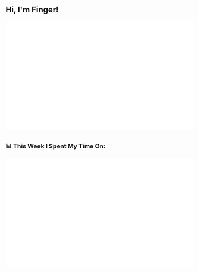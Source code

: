 <h2> Hi, I'm Finger!</h2>

<img align="right" src="https://raw.githubusercontent.com/spianmo/github-stats/master/generated/overview.svg#gh-light-mode-only">

<!-- <img align="right" height="160em" src="https://github-readme-stats-eight-theta.vercel.app/api/top-langs/?username=spianmo&layout=compact&langs_count=8&theme=algolia"/>	 -->
	
```go
package main

type Me struct {
	Name   string
	Job    string
	Code   string
	Skills string
}

func main() {
	me := &Me{
		Name:   "Finger",
		Job:    "Client-side Engineer",
		Code:   "Java and C++ and Others",
		Skills: "Android Security NLP ^o^",
	}
	_ = me
}
```


<h3>📊 This Week I Spent My Time On:</h3>
<img align='right' src="https://raw.githubusercontent.com/spianmo/github-stats/master/generated/languages.svg#gh-light-mode-only">

<!--START_SECTION:waka-->

```text
Java                   44 hrs 42 mins  ██████████████████░░░░░░░   71.81 %
XML                    7 hrs 40 mins   ███░░░░░░░░░░░░░░░░░░░░░░   12.32 %
Groovy                 3 hrs 5 mins    █▒░░░░░░░░░░░░░░░░░░░░░░░   04.98 %
Gradle                 2 hrs 15 mins   █░░░░░░░░░░░░░░░░░░░░░░░░   03.63 %
C                      1 hr 32 mins    ▓░░░░░░░░░░░░░░░░░░░░░░░░   02.47 %
ObjectiveC             1 hr 2 mins     ▒░░░░░░░░░░░░░░░░░░░░░░░░   01.66 %
```

<!--END_SECTION:waka-->
